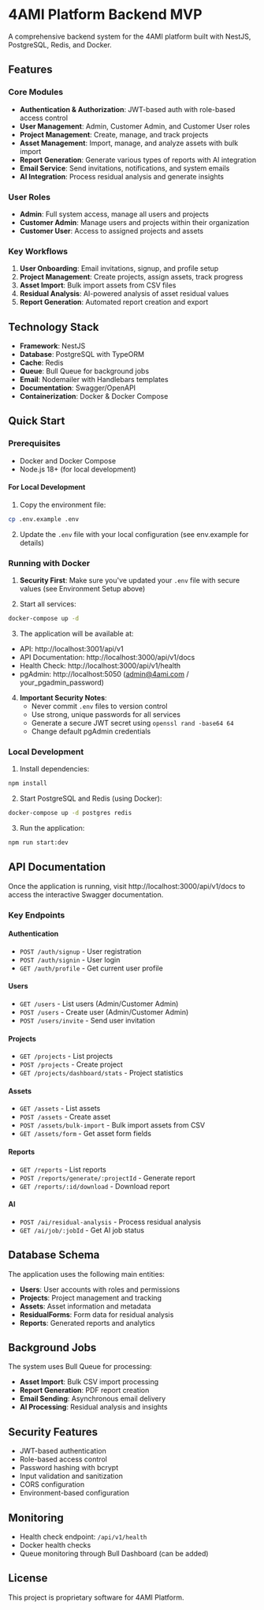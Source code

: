 # 4AMI Platform Backend MVP

A comprehensive backend system for the 4AMI platform built with NestJS, PostgreSQL, Redis, and Docker.

## Features

### Core Modules
- **Authentication & Authorization**: JWT-based auth with role-based access control
- **User Management**: Admin, Customer Admin, and Customer User roles
- **Project Management**: Create, manage, and track projects
- **Asset Management**: Import, manage, and analyze assets with bulk import
- **Report Generation**: Generate various types of reports with AI integration
- **Email Service**: Send invitations, notifications, and system emails
- **AI Integration**: Process residual analysis and generate insights

### User Roles
- **Admin**: Full system access, manage all users and projects
- **Customer Admin**: Manage users and projects within their organization
- **Customer User**: Access to assigned projects and assets

### Key Workflows
1. **User Onboarding**: Email invitations, signup, and profile setup
2. **Project Management**: Create projects, assign assets, track progress
3. **Asset Import**: Bulk import assets from CSV files
4. **Residual Analysis**: AI-powered analysis of asset residual values
5. **Report Generation**: Automated report creation and export

## Technology Stack

- **Framework**: NestJS
- **Database**: PostgreSQL with TypeORM
- **Cache**: Redis
- **Queue**: Bull Queue for background jobs
- **Email**: Nodemailer with Handlebars templates
- **Documentation**: Swagger/OpenAPI
- **Containerization**: Docker & Docker Compose

## Quick Start

### Prerequisites
- Docker and Docker Compose
- Node.js 18+ (for local development)

#### For Local Development

1. Copy the environment file:
```bash
cp .env.example .env
```

2. Update the `.env` file with your local configuration (see env.example for details)

### Running with Docker

1. **Security First**: Make sure you've updated your `.env` file with secure values (see Environment Setup above)

2. Start all services:
```bash
docker-compose up -d
```

3. The application will be available at:
- API: http://localhost:3001/api/v1
- API Documentation: http://localhost:3000/api/v1/docs
- Health Check: http://localhost:3000/api/v1/health
- pgAdmin: http://localhost:5050 (admin@4ami.com / your_pgadmin_password)

4. **Important Security Notes**:
   - Never commit `.env` files to version control
   - Use strong, unique passwords for all services
   - Generate a secure JWT secret using `openssl rand -base64 64`
   - Change default pgAdmin credentials

### Local Development

1. Install dependencies:
```bash
npm install
```

2. Start PostgreSQL and Redis (using Docker):
```bash
docker-compose up -d postgres redis
```

3. Run the application:
```bash
npm run start:dev
```

## API Documentation

Once the application is running, visit http://localhost:3000/api/v1/docs to access the interactive Swagger documentation.

### Key Endpoints

#### Authentication
- `POST /auth/signup` - User registration
- `POST /auth/signin` - User login
- `GET /auth/profile` - Get current user profile

#### Users
- `GET /users` - List users (Admin/Customer Admin)
- `POST /users` - Create user (Admin/Customer Admin)
- `POST /users/invite` - Send user invitation

#### Projects
- `GET /projects` - List projects
- `POST /projects` - Create project
- `GET /projects/dashboard/stats` - Project statistics

#### Assets
- `GET /assets` - List assets
- `POST /assets` - Create asset
- `POST /assets/bulk-import` - Bulk import assets from CSV
- `GET /assets/form` - Get asset form fields

#### Reports
- `GET /reports` - List reports
- `POST /reports/generate/:projectId` - Generate report
- `GET /reports/:id/download` - Download report

#### AI
- `POST /ai/residual-analysis` - Process residual analysis
- `GET /ai/job/:jobId` - Get AI job status

## Database Schema

The application uses the following main entities:
- **Users**: User accounts with roles and permissions
- **Projects**: Project management and tracking
- **Assets**: Asset information and metadata
- **ResidualForms**: Form data for residual analysis
- **Reports**: Generated reports and analytics

## Background Jobs

The system uses Bull Queue for processing:
- **Asset Import**: Bulk CSV import processing
- **Report Generation**: PDF report creation
- **Email Sending**: Asynchronous email delivery
- **AI Processing**: Residual analysis and insights

## Security Features

- JWT-based authentication
- Role-based access control
- Password hashing with bcrypt
- Input validation and sanitization
- CORS configuration
- Environment-based configuration

## Monitoring

- Health check endpoint: `/api/v1/health`
- Docker health checks
- Queue monitoring through Bull Dashboard (can be added)

## License

This project is proprietary software for 4AMI Platform.
